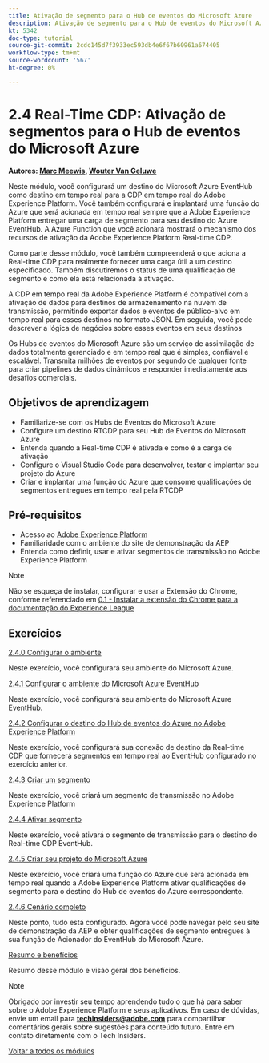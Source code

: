 ```yaml
---
title: Ativação de segmento para o Hub de eventos do Microsoft Azure
description: Ativação de segmento para o Hub de eventos do Microsoft Azure
kt: 5342
doc-type: tutorial
source-git-commit: 2cdc145d7f3933ec593db4e6f67b60961a674405
workflow-type: tm+mt
source-wordcount: '567'
ht-degree: 0%

---
```


# 2.4 Real-Time CDP: Ativação de segmentos para o Hub de eventos do Microsoft Azure

**Autores: [Marc Meewis](https://www.linkedin.com/in/marcmeewis/), [Wouter Van Geluwe](https://www.linkedin.com/in/woutervangeluwe/)**

Neste módulo, você configurará um destino do Microsoft Azure EventHub como destino em tempo real para a CDP em tempo real do Adobe Experience Platform. Você também configurará e implantará uma função do Azure que será acionada em tempo real sempre que a Adobe Experience Platform entregar uma carga de segmento para seu destino do Azure EventHub. A Azure Function que você acionará mostrará o mecanismo dos recursos de ativação da Adobe Experience Platform Real-time CDP.

Como parte desse módulo, você também compreenderá o que aciona a Real-time CDP para realmente fornecer uma carga útil a um destino especificado. Também discutiremos o status de uma qualificação de segmento e como ela está relacionada à ativação.

A CDP em tempo real da Adobe Experience Platform é compatível com a ativação de dados para destinos de armazenamento na nuvem de transmissão, permitindo exportar dados e eventos de público-alvo em tempo real para esses destinos no formato JSON. Em seguida, você pode descrever a lógica de negócios sobre esses eventos em seus destinos

Os Hubs de eventos do Microsoft Azure são um serviço de assimilação de dados totalmente gerenciado e em tempo real que é simples, confiável e escalável. Transmita milhões de eventos por segundo de qualquer fonte para criar pipelines de dados dinâmicos e responder imediatamente aos desafios comerciais.

## Objetivos de aprendizagem

- Familiarize-se com os Hubs de Eventos do Microsoft Azure
- Configure um destino RTCDP para seu Hub de Eventos do Microsoft Azure
- Entenda quando a Real-time CDP é ativada e como é a carga de ativação
- Configure o Visual Studio Code para desenvolver, testar e implantar seu projeto do Azure
- Criar e implantar uma função do Azure que consome qualificações de segmentos entregues em tempo real pela RTCDP

## Pré-requisitos

- Acesso ao [Adobe Experience Platform](https://experience.adobe.com/platform)
- Familiaridade com o ambiente do site de demonstração da AEP
- Entenda como definir, usar e ativar segmentos de transmissão no Adobe Experience Platform

>[!NOTE]
>
>Não se esqueça de instalar, configurar e usar a Extensão do Chrome, conforme referenciado em [0.1 - Instalar a extensão do Chrome para a documentação do Experience League](../../gettingstarted/gettingstarted/ex1.md)

## Exercícios

[2.4.0 Configurar o ambiente](./ex0.md)

Neste exercício, você configurará seu ambiente do Microsoft Azure.

[2.4.1 Configurar o ambiente do Microsoft Azure EventHub](./ex1.md)

Neste exercício, você configurará seu ambiente do Microsoft Azure EventHub.

[2.4.2 Configurar o destino do Hub de eventos do Azure no Adobe Experience Platform](./ex2.md)

Neste exercício, você configurará sua conexão de destino da Real-time CDP que fornecerá segmentos em tempo real ao EventHub configurado no exercício anterior.

[2.4.3 Criar um segmento](./ex3.md)

Neste exercício, você criará um segmento de transmissão no Adobe Experience Platform

[2.4.4 Ativar segmento](./ex4.md)

Neste exercício, você ativará o segmento de transmissão para o destino do Real-time CDP EventHub.

[2.4.5 Criar seu projeto do Microsoft Azure](./ex5.md)

Neste exercício, você criará uma função do Azure que será acionada em tempo real quando a Adobe Experience Platform ativar qualificações de segmento para o destino do Hub de eventos do Azure correspondente.

[2.4.6 Cenário completo](./ex6.md)

Neste ponto, tudo está configurado. Agora você pode navegar pelo seu site de demonstração da AEP e obter qualificações de segmento entregues à sua função de Acionador do EventHub do Microsoft Azure.

[Resumo e benefícios](./summary.md)

Resumo desse módulo e visão geral dos benefícios.

>[!NOTE]
>
>Obrigado por investir seu tempo aprendendo tudo o que há para saber sobre o Adobe Experience Platform e seus aplicativos. Em caso de dúvidas, envie um email para **techinsiders@adobe.com** para compartilhar comentários gerais sobre sugestões para conteúdo futuro. Entre em contato diretamente com o Tech Insiders.

[Voltar a todos os módulos](../../../overview.md)
